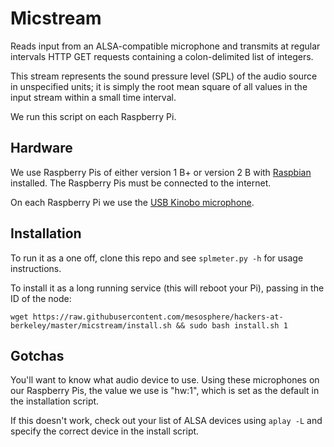 # Micstream

Reads input from an ALSA-compatible microphone and transmits at regular
intervals HTTP GET requests containing a colon-delimited list of integers.

This stream represents the sound pressure level (SPL) of the audio source in
unspecified units; it is simply the root mean square of all values in the input
stream within a small time interval.

We run this script on each Raspberry Pi.

## Hardware

We use Raspberry Pis of either version 1 B+ or version 2 B with [Raspbian](https://www.raspbian.org/) installed. The Raspberry Pis must be connected to the internet.

On each Raspberry Pi we use the [USB Kinobo microphone](http://www.amazon.com/Kinobo-Microphone-Desktop-Recognition-Software/dp/B00IR8R7WQ/ref=sr_1_4?s=pc&ie=UTF8&qid=1441404716&sr=1-4&keywords=usb+microphone).

## Installation

To run it as a one off, clone this repo and see `splmeter.py -h` for usage instructions.

To install it as a long running service (this will reboot your Pi), passing in the ID of the node:

    wget https://raw.githubusercontent.com/mesosphere/hackers-at-berkeley/master/micstream/install.sh && sudo bash install.sh 1

## Gotchas

You'll want to know what audio device to use. Using these microphones on our Raspberry Pis, the value we use is "hw:1", which is set as the default in the installation script.

If this doesn't work, check out your list of ALSA devices
using `aplay -L` and specify the correct device in the install script.
